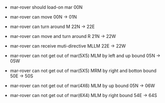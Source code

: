 * mar-rover should load-on mar
 00N
* mar-rover can move
 00N -> 01N
* mar-rover can turn around M
 22N -> 22E
* mar-rover can move and turn around R
 21N -> 22W
* mar-rover can receive muti-directive MLLM
 22E -> 22W
 
* mar-rover can not get out of mar(5X5) MLM by left and up bound
05N -> 05W

* mar-rover can not get out of mar(5X5) MRM by right and botton bound
50E -> 50S

* mar-rover can not get out of mar(4X6) MLM by up bound
05N -> 06W

* mar-rover can not get out of mar(6X4) MLM by right bound
54E -> 64S
